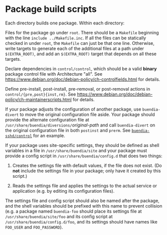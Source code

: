 Package build scripts
=====================

Each directory builds one package.  Within each directory:

Files for the package go under `root`.
There should be a `Makefile` beginning with the line `include ../Makefile.inc`.
If all the files can be statically checked in under `root`,
the `Makefile` can just be that one line.
Otherwise, write targets to generate each of the additional files
at a path under `$(EXTRA_ROOT)`,
and add an `$(EXTRA_ROOT)` target that depends on all these targets.

Declare dependencies in `control/control`,
which should be a valid **binary** package control file with Architecture "all".
See https://www.debian.org/doc/debian-policy/ch-controlfields.html for details.

Define pre-install, post-install, pre-removal, or post-removal actions
in `control/{pre,post}{inst,rm}`.
See https://www.debian.org/doc/debian-policy/ch-maintainerscripts.html
for details.

If your package adjusts the configuration of another package,
use `buendia-divert` to move the original configuration file aside.
Your package should provide the alternate configuration file at
`/usr/share/buendia/diversions/`*original-path* and call `buendia-divert`
on the original configuration file in both `postinst` and `prerm`.
See [`buendia-sshd/control`](buendia-sshd/control) for an example.

If your package uses site-specific settings, they should be defined
as shell variables in a file in `/usr/share/buendia/site`
and your package must provide a config script in `/usr/share/buendia/config.d`
that does two things:

1. Creates the settings file with default values, if the file does not exist.
   (Do **not** include the settings file in your package;
   only have it created by this script.)

2. Reads the settings file and applies the settings to the actual service
   or application (e.g. by editing its configuration files).

The settings file and config script should also be named after the package,
and the shell variables should be prefixed with this name to prevent collision
(e.g. a package named `buendia-foo` should place its settings file
at `/usr/share/buendia/site/foo` and its config script at
`/usr/share/buendia/config.d/foo`, and its settings should have
names like `FOO_USER` and `FOO_PASSWORD`).
